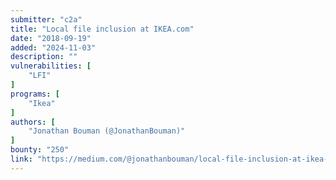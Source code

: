 ```yaml
---
submitter: "c2a"
title: "Local file inclusion at IKEA.com"
date: "2018-09-19"
added: "2024-11-03"
description: ""
vulnerabilities: [
    "LFI"
]
programs: [
    "Ikea"
]
authors: [
    "Jonathan Bouman (@JonathanBouman)"
]
bounty: "250"
link: "https://medium.com/@jonathanbouman/local-file-inclusion-at-ikea-com-e695ed64d82f"
---
```




